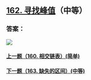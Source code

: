 ## [162. 寻找峰值](https://leetcode-cn.com/problems/find-peak-element/)（中等）





### 答案：



![](https://img-blog.csdnimg.cn/20200807155236311.png)

#### [上一题（160. 相交链表）(简单)](https://github.com/sdwwld/leetCode/blob/master/src/main/java/com/wld/java/leetcode/leetCode0160.md)

#### [下一题（163. 缺失的区间）(中等)](https://github.com/sdwwld/leetCode/blob/master/src/main/java/com/wld/java/leetcode/leetCode0163.md)